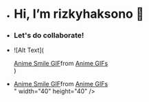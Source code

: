 - <h1> Hi, I’m rizkyhaksono 👋</h1>

- <h3>Let's do collaborate!</h3>

- ![Alt Text](<div class="tenor-gif-embed" data-postid="13857197" data-share-method="host" data-aspect-ratio="0.952381" data-width="100%"><a href="https://tenor.com/view/anime-smile-reina-izumi-cute-blush-gif-13857197">Anime Smile GIF</a>from <a href="https://tenor.com/search/anime-gifs">Anime GIFs</a></div> <script type="text/javascript" async src="https://tenor.com/embed.js"></script>)

- <div class="tenor-gif-embed" data-postid="13857197" data-share-method="host" data-aspect-ratio="0.952381" data-width="100%"><a href="https://tenor.com/view/anime-smile-reina-izumi-cute-blush-gif-13857197">Anime Smile GIF</a>from <a href="https://tenor.com/search/anime-gifs">Anime GIFs</a></div> <script type="text/javascript" async src="https://tenor.com/embed.js"></script>" width="40" height="40" />


<!---
rizkyhaksono/rizkyhaksono is a ✨ special ✨ repository because its `README.md` (this file) appears on your GitHub profile.
You can click the Preview link to take a look at your changes.
--->
